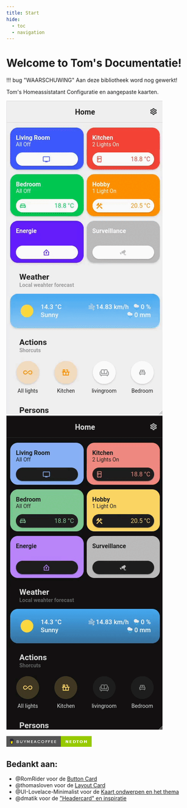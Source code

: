 ```yaml
---
title: Start
hide:
  - toc
  - navigation
---
```

# Welcome to Tom's Documentatie!

!!! bug "WAARSCHUWING"
    Aan deze bibliotheek word nog gewerkt!

Tom's Homeassistatant Configuratie en aangepaste kaarten.

![Preview](images/Preview_mobile-light.gif#only-light)
![Preview](images/Preview_mobile-dark.gif#only-dark)

[![buymeacoffee](images/buymeacoffee.png)](https://www.buymeacoffee.com/nedtom)

## Bedankt aan:

- @RomRider voor de [Button Card](https://github.com/custom-cards/button-card)
- @thomasloven voor de [Layout Card](https://github.com/thomasloven/lovelace-layout-card)
- @UI-Lovelace-Minimalist voor de [Kaart ondwerpen en het thema](https://ui-lovelace-minimalist.github.io/UI/)
- @dmatik voor de ["Headercard" en inspiratie](https://github.com/dmatik/homeassistant-config)
